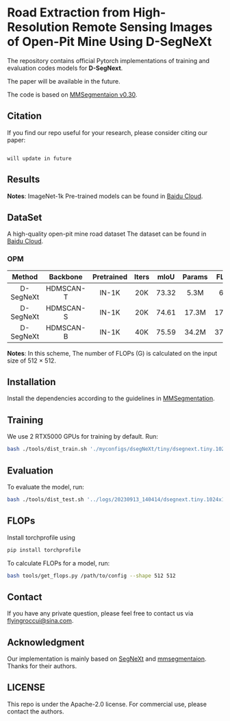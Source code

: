 # Road Extraction from High-Resolution Remote Sensing Images of Open-Pit Mine Using D-SegNeXt

The repository contains official Pytorch implementations of training and evaluation codes models for **D-SegNext**. 

The paper will be available in the future.

The code is based on [MMSegmentaion v0.30](https://github.com/open-mmlab/mmsegmentation/tree/v0.30).


## Citation
If you find our repo useful for your research, please consider citing our paper:

```

will update in future

```

## Results

**Notes**: ImageNet-1k Pre-trained models can be found in [Baidu Cloud](https://pan.baidu.com/s/1qE18p7Zg1iYjq9rWl9OJTQ?pwd=omtq).

## DataSet
A high-quality open-pit mine road dataset The dataset can be found in [Baidu Cloud](https://pan.baidu.com/s/1YN9lky921LUYWy2be1gsOg).

### OPM

|   Method  |    Backbone     |  Pretrained | Iters | mIoU | Params | FLOPs  | Config | Download  |
| :-------: | :-------------: | :-----: | :---: | :--: | :----: | :----: | :----: | :-------: |
|  D-SegNeXt  |     HDMSCAN-T  | IN-1K | 20K | 73.32 | 5.3M | 6.8G | [config](myconfigs/dsegnext/tiny/Dsegnext.tiny.1024x1024.OPM.20k.py)  | [Baidu Cloud](https://pan.baidu.com/s/1X7Y1RNbtvr6uUsXSZ_r7iA?pwd=6gnh) |
|  D-SegNeXt  |     HDMSCAN-S | IN-1K  | 20K |  74.61  | 17.3M | 17.76G | [config](myconfigs/dsegnext/small/dsegnext.small.1024x1024.OPM.20k.py)  | [Baidu Cloud](https://pan.baidu.com/s/1n4NK-0joBiUxV0vZT9qjFg?pwd=a39k) |
|  D-SegNeXt  |     HDMSCAN-B  | IN-1K  | 40K |  75.59 | 34.2M | 37.56G | [config](myconfigs/dsegnext/base/dsegnext.base.1024x1024.OPM.40k.py)  | [Baidu Cloud](https://pan.baidu.com/s/1WqMkca_h7UvqO_lG8hZI8Q?pwd=wgkx) |


**Notes**: In this scheme, The number of FLOPs (G) is calculated on the input size of 512 $\times$ 512.



## Installation
Install the dependencies  according to the guidelines in [MMSegmentation](https://mmsegmentation.readthedocs.io/en/latest/get_started.html).

## Training

We use 2 RTX5000 GPUs for training by default. Run:

```bash
bash ./tools/dist_train.sh './myconfigs/dsegNeXt/tiny/dsegnext.tiny.1024x1024.OPM.20k.py' 2
```

## Evaluation

To evaluate the model, run:

```bash
bash ./tools/dist_test.sh '../logs/20230913_140414/dsegnext.tiny.1024x1024.OPM.20k.py' '../logs/20230913_140414/latest.pth' 2 --show-dir='../logs/20230913_140414/result/'
```

## FLOPs

Install torchprofile using

```bash
pip install torchprofile
```

To calculate FLOPs for a model, run:

```bash
bash tools/get_flops.py /path/to/config --shape 512 512
```

## Contact

If you have any private question, please feel free to contact us via flyingroccui@sina.com.

## Acknowledgment

Our implementation is mainly based on [SegNeXt](https://github.com/Visual-Attention-Network/SegNeXt/tree/main) and [mmsegmentaion](https://github.com/open-mmlab/mmsegmentation/tree/v0.30). Thanks for their authors.

## LICENSE

This repo is under the Apache-2.0 license. For commercial use, please contact the authors.